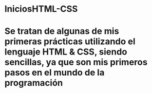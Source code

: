 # IniciosHTML-CSS

# Se tratan de algunas de mis primeras prácticas utilizando el lenguaje HTML & CSS, siendo sencillas, ya que son mis primeros pasos en el mundo de la programación

